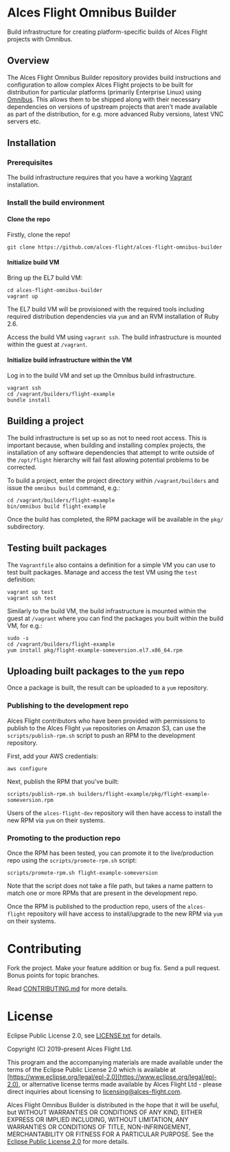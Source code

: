 # Alces Flight Omnibus Builder

Build infrastructure for creating platform-specific builds of Alces Flight projects with Omnibus.

## Overview

The Alces Flight Omnibus Builder repository provides build instructions and configuration to allow complex Alces Flight projects to be built for distribution for particular platforms (primarily Enterprise Linux) using [Omnibus](https://github.com/chef/omnibus).  This allows them to be shipped along with their necessary dependencies on versions of upstream projects that aren't made available as part of the distribution, for e.g. more advanced Ruby versions, latest VNC servers etc.

## Installation

### Prerequisites

The build infrastructure requires that you have a working [Vagrant](https://www.vagrantup.com/) installation.

### Install the build environment

#### Clone the repo

Firstly, clone the repo!

```
git clone https://github.com/alces-flight/alces-flight-omnibus-builder
```

#### Initialize build VM

Bring up the EL7 build VM:

```
cd alces-flight-omnibus-builder
vagrant up
```

The EL7 build VM will be provisioned with the required tools including required distribution dependencies via `yum` and an RVM installation of Ruby 2.6.

Access the build VM using `vagrant ssh`.  The build infrastructure is mounted within the guest at `/vagrant`.

#### Initialize build infrastructure within the VM

Log in to the build VM and set up the Omnibus build infrastructure.

```
vagrant ssh
cd /vagrant/builders/flight-example
bundle install
```

## Building a project

The build infrastructure is set up so as not to need root access.  This is important because, when building and installing complex projects, the installation of any software dependencies that attempt to write outside of the `/opt/flight` hierarchy will fail fast allowing potential problems to be corrected.

To build a project, enter the project directory within `/vagrant/builders` and issue the `omnibus build` command, e.g.:

```
cd /vagrant/builders/flight-example
bin/omnibus build flight-example
```

Once the build has completed, the RPM package will be available in the `pkg/` subdirectory.


## Testing built packages

The `Vagrantfile` also contains a definition for a simple VM you can use to test built packages.  Manage and access the test VM using the `test` definition:

```
vagrant up test
vagrant ssh test
```

Similarly to the build VM, the build infrastructure is mounted within the guest at `/vagrant` where you can find the packages you built within the build VM, for e.g.:

```
sudo -s
cd /vagrant/builders/flight-example
yum install pkg/flight-example-someversion.el7.x86_64.rpm
```

## Uploading built packages to the `yum` repo

Once a package is built, the result can be uploaded to a `yum` repository.

### Publishing to the development repo

Alces Flight contributors who have been provided with permissions to publish to the Alces Flight `yum` repositories on Amazon S3, can use the `scripts/publish-rpm.sh` script to push an RPM to the development repository.

First, add your AWS credentials:

```
aws configure
```

Next, publish the RPM that you've built:

```
scripts/publish-rpm.sh builders/flight-example/pkg/flight-example-someversion.rpm
```

Users of the `alces-flight-dev` repository will then have access to install the new RPM via `yum` on their systems.

### Promoting to the production repo

Once the RPM has been tested, you can promote it to the live/production repo using the `scripts/promote-rpm.sh` script:

```
scripts/promote-rpm.sh flight-example-someversion
```

Note that the script does not take a file path, but takes a name pattern to match one or more RPMs that are present in the development repo.

Once the RPM is published to the production repo, users of the `alces-flight` repository will have access to install/upgrade to the new RPM via `yum` on their systems.

# Contributing

Fork the project. Make your feature addition or bug fix. Send a pull
request. Bonus points for topic branches.

Read [CONTRIBUTING.md](CONTRIBUTING.md) for more details.

# License

Eclipse Public License 2.0, see [LICENSE.txt](LICENSE.txt) for details.

Copyright (C) 2019-present Alces Flight Ltd.

This program and the accompanying materials are made available under
the terms of the Eclipse Public License 2.0 which is available at
[https://www.eclipse.org/legal/epl-2.0](https://www.eclipse.org/legal/epl-2.0),
or alternative license terms made available by Alces Flight Ltd -
please direct inquiries about licensing to
[licensing@alces-flight.com](mailto:licensing@alces-flight.com).

Alces Flight Omnibus Builder is distributed in the hope that it will be
useful, but WITHOUT WARRANTIES OR CONDITIONS OF ANY KIND, EITHER
EXPRESS OR IMPLIED INCLUDING, WITHOUT LIMITATION, ANY WARRANTIES OR
CONDITIONS OF TITLE, NON-INFRINGEMENT, MERCHANTABILITY OR FITNESS FOR
A PARTICULAR PURPOSE. See the [Eclipse Public License 2.0](https://opensource.org/licenses/EPL-2.0) for more
details.
